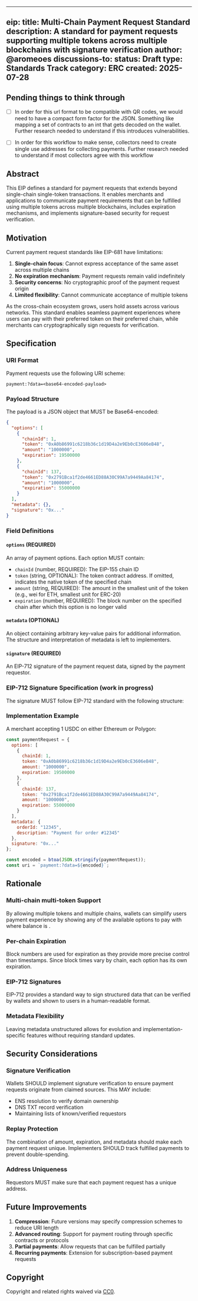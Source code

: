 
---
eip: <to be assigned>
title: Multi-Chain Payment Request Standard
description: A standard for payment requests supporting multiple tokens across multiple blockchains with signature verification
author: @aromeoes
discussions-to: <URL>
status: Draft
type: Standards Track
category: ERC
created: 2025-07-28
---

## Pending things to think through
- [ ] In order for this url format to be compatible with QR codes, we would need to have a compact form factor for the JSON. Something like mapping a set of contracts to an int that gets decoded on the wallet. Further research needed to understand if this introduces vulnerabilities.
- [ ] In order for this workflow to make sense, collectors need to create single use addresses for collecting payments. Further research needed to understand if most collectors agree with this workflow


## Abstract

This EIP defines a standard for payment requests that extends beyond single-chain single-token transactions. It enables merchants and applications to communicate payment requirements that can be fulfilled using multiple tokens across multiple blockchains, includes expiration mechanisms, and implements signature-based security for request verification.

## Motivation

Current payment request standards like EIP-681 have limitations:

1. **Single-chain focus**: Cannot express acceptance of the same asset across multiple chains
2. **No expiration mechanism**: Payment requests remain valid indefinitely
3. **Security concerns**: No cryptographic proof of the payment request origin
4. **Limited flexibility**: Cannot communicate acceptance of multiple tokens

As the cross-chain ecosystem grows, users hold assets across various networks. This standard enables seamless payment experiences where users can pay with their preferred token on their preferred chain, while merchants can cryptographically sign requests for verification.

## Specification

### URI Format

Payment requests use the following URI scheme:

```
payment:?data=<base64-encoded-payload>
```

### Payload Structure

The payload is a JSON object that MUST be Base64-encoded:

```json
{
  "options": [
    {
      "chainId": 1,
      "token": "0xA0b86991c6218b36c1d19D4a2e9Eb0cE3606eB48",
      "amount": "1000000",
      "expiration": 19500000
    },
    {
      "chainId": 137,
      "token": "0x2791Bca1f2de4661ED88A30C99A7a9449Aa84174",
      "amount": "1000000",
      "expiration": 55000000
    }
  ],
  "metadata": {},
  "signature": "0x..."
}
```

### Field Definitions

#### `options` (REQUIRED)
An array of payment options. Each option MUST contain:

- `chainId` (number, REQUIRED): The EIP-155 chain ID
- `token` (string, OPTIONAL): The token contract address. If omitted, indicates the native token of the specified chain
- `amount` (string, REQUIRED): The amount in the smallest unit of the token (e.g., wei for ETH, smallest unit for ERC-20)
- `expiration` (number, REQUIRED): The block number on the specified chain after which this option is no longer valid

#### `metadata` (OPTIONAL)
An object containing arbitrary key-value pairs for additional information. The structure and interpretation of metadata is left to implementers.

#### `signature` (REQUIRED)
An EIP-712 signature of the payment request data, signed by the payment requestor.

### EIP-712 Signature Specification (work in progress)
The signature MUST follow EIP-712 standard with the following structure:

### Implementation Example

A merchant accepting 1 USDC on either Ethereum or Polygon:

```javascript
const paymentRequest = {
  options: [
    {
      chainId: 1,
      token: "0xA0b86991c6218b36c1d19D4a2e9Eb0cE3606eB48",
      amount: "1000000",
      expiration: 19500000
    },
    {
      chainId: 137,
      token: "0x2791Bca1f2de4661ED88A30C99A7a9449Aa84174",
      amount: "1000000",
      expiration: 55000000
    }
  ],
  metadata: {
    orderId: "12345",
    description: "Payment for order #12345"
  },
  signature: "0x..."
};

const encoded = btoa(JSON.stringify(paymentRequest));
const uri = `payment:?data=${encoded}`;
```

## Rationale

### Multi-chain multi-token Support
By allowing multiple tokens and multiple chains, wallets can simplify users payment experience by showing any of the available options to pay with where balance is .

### Per-chain Expiration
Block numbers are used for expiration as they provide more precise control than timestamps. Since block times vary by chain, each option has its own expiration.

### EIP-712 Signatures
EIP-712 provides a standard way to sign structured data that can be verified by wallets and shown to users in a human-readable format.

### Metadata Flexibility
Leaving metadata unstructured allows for evolution and implementation-specific features without requiring standard updates.

## Security Considerations

### Signature Verification
Wallets SHOULD implement signature verification to ensure payment requests originate from claimed sources. This MAY include:
- ENS resolution to verify domain ownership
- DNS TXT record verification
- Maintaining lists of known/verified requestors

### Replay Protection
The combination of amount, expiration, and metadata should make each payment request unique. Implementers SHOULD track fulfilled payments to prevent double-spending.

### Address Uniqueness
Requestors MUST make sure that each payment request has a unique address.

## Future Improvements

1. **Compression**: Future versions may specify compression schemes to reduce URI length
2. **Advanced routing**: Support for payment routing through specific contracts or protocols
3. **Partial payments**: Allow requests that can be fulfilled partially
4. **Recurring payments**: Extension for subscription-based payment requests

## Copyright

Copyright and related rights waived via [CC0](../LICENSE.md).
